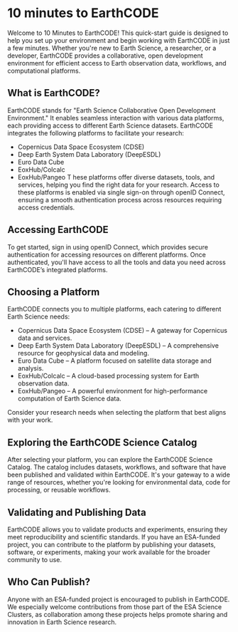 #  10 minutes to EarthCODE

Welcome to 10 Minutes to EarthCODE! This quick-start guide is designed to help you set up your environment and begin working with EarthCODE in just a few minutes. Whether you're new to Earth Science, a researcher, or a developer, EarthCODE provides a collaborative, open development environment for efficient access to Earth observation data, workflows, and computational platforms.

## What is EarthCODE?
EarthCODE stands for "Earth Science Collaborative Open Development Environment." It enables seamless interaction with various data platforms, each providing access to different Earth Science datasets. EarthCODE integrates the following platforms to facilitate your research:

- Copernicus Data Space Ecosystem (CDSE)
- Deep Earth System Data Laboratory (DeepESDL)
- Euro Data Cube
- EoxHub/Colcalc
- EoxHub/Pangeo
T
hese platforms offer diverse datasets, tools, and services, helping you find the right data for your research. Access to these platforms is enabled via single sign-on through openID Connect, ensuring a smooth authentication process across resources requiring access credentials.

## Accessing EarthCODE
To get started, sign in using openID Connect, which provides secure authentication for accessing resources on different platforms. Once authenticated, you'll have access to all the tools and data you need across EarthCODE’s integrated platforms.

## Choosing a Platform
EarthCODE connects you to multiple platforms, each catering to different Earth Science needs:

- Copernicus Data Space Ecosystem (CDSE) – A gateway for Copernicus data and services.
- Deep Earth System Data Laboratory (DeepESDL) – A comprehensive resource for geophysical data and modeling.
- Euro Data Cube – A platform focused on satellite data storage and analysis.
- EoxHub/Colcalc – A cloud-based processing system for Earth observation data.
- EoxHub/Pangeo – A powerful environment for high-performance computation of Earth Science data.

Consider your research needs when selecting the platform that best aligns with your work.

## Exploring the EarthCODE Science Catalog

After selecting your platform, you can explore the EarthCODE Science Catalog. The catalog includes datasets, workflows, and software that have been published and validated within EarthCODE. It's your gateway to a wide range of resources, whether you're looking for environmental data, code for processing, or reusable workflows.

## Validating and Publishing Data

EarthCODE allows you to validate products and experiments, ensuring they meet reproducibility and scientific standards. If you have an ESA-funded project, you can contribute to the platform by publishing your datasets, software, or experiments, making your work available for the broader community to use.

## Who Can Publish?

Anyone with an ESA-funded project is encouraged to publish in EarthCODE. We especially welcome contributions from those part of the ESA Science Clusters, as collaboration among these projects helps promote sharing and innovation in Earth Science research.
